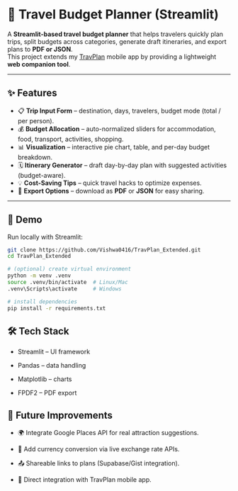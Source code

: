 # 🧳 Travel Budget Planner (Streamlit)

A **Streamlit-based travel budget planner** that helps travelers quickly plan trips, split budgets across categories, generate draft itineraries, and export plans to **PDF or JSON**.  
This project extends my [TravPlan](https://github.com/Vishwa0416/TravPlan) mobile app by providing a lightweight **web companion tool**.

---

## ✨ Features
- 📋 **Trip Input Form** – destination, days, travelers, budget mode (total / per person).  
- 💰 **Budget Allocation** – auto-normalized sliders for accommodation, food, transport, activities, shopping.  
- 📊 **Visualization** – interactive pie chart, table, and per-day budget breakdown.  
- 🗓 **Itinerary Generator** – draft day-by-day plan with suggested activities (budget-aware).  
- 💡 **Cost-Saving Tips** – quick travel hacks to optimize expenses.  
- 📂 **Export Options** – download as **PDF** or **JSON** for easy sharing.  

---

## 🚀 Demo
Run locally with Streamlit:

```bash
git clone https://github.com/Vishwa0416/TravPlan_Extended.git
cd TravPlan_Extended

# (optional) create virtual environment
python -m venv .venv
source .venv/bin/activate  # Linux/Mac
.venv\Scripts\activate     # Windows

# install dependencies
pip install -r requirements.txt
```
## 🛠 Tech Stack

- Streamlit
 – UI framework

- Pandas
 – data handling

- Matplotlib
 – charts

- FPDF2
 – PDF export

## 🔮 Future Improvements

- 🌍 Integrate Google Places API for real attraction suggestions.

- 💱 Add currency conversion via live exchange rate APIs.

- 📤 Shareable links to plans (Supabase/Gist integration).

- 🔗 Direct integration with TravPlan mobile app.

